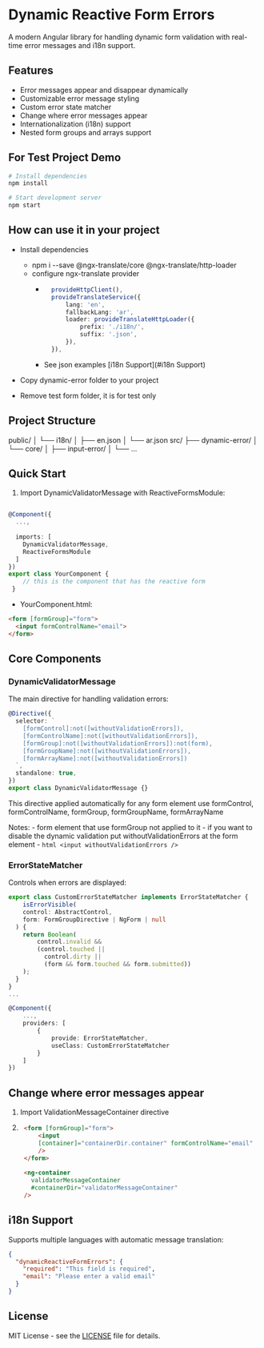 # Dynamic Reactive Form Errors

A modern Angular library for handling dynamic form validation with real-time error messages and i18n support.

## Features

- Error messages appear and disappear dynamically
- Customizable error message styling
- Custom error state matcher
- Change where error messages appear 
- Internationalization (i18n) support
- Nested form groups and arrays support

## For Test Project Demo
```bash
# Install dependencies
npm install

# Start development server
npm start
```

## How can use it in your project

- Install dependencies
  - npm i --save  @ngx-translate/core @ngx-translate/http-loader 
  - configure ngx-translate provider
    - ```typescript
        provideHttpClient(),
        provideTranslateService({
            lang: 'en',
            fallbackLang: 'ar',
            loader: provideTranslateHttpLoader({
                prefix: './i18n/',
                suffix: '.json',
            }),
        }),
        ```
    - See json examples [i18n Support](#i18n Support)

- Copy dynamic-error folder to your project
- Remove test form folder, it is for test only 


## Project Structure

public/
│   └── i18n/
│       ├── en.json
│       └── ar.json
src/
├── dynamic-error/
│  └── core/
│       ├── input-error/
│       └── ...

## Quick Start

1. Import DynamicValidatorMessage with ReactiveFormsModule:

```typescript

@Component({
  ...,
  
  imports: [
    DynamicValidatorMessage,
    ReactiveFormsModule
  ]
})
export class YourComponent {
    // this is the component that has the reactive form
 }
```

- YourComponent.html:

```html
<form [formGroup]="form">
  <input formControlName="email">
</form>
```

## Core Components

### DynamicValidatorMessage

The main directive for handling validation errors:

```typescript
@Directive({
  selector: `
    [formControl]:not([withoutValidationErrors]),
    [formControlName]:not([withoutValidationErrors]),
    [formGroup]:not([withoutValidationErrors]):not(form),
    [formGroupName]:not([withoutValidationErrors]),
    [formArrayName]:not([withoutValidationErrors])
  `,
  standalone: true,
})
export class DynamicValidatorMessage {}
```
This directive applied automatically for any form element use formControl, formControlName, formGroup, formGroupName,
formArrayName

Notes: 
    - form element that use formGroup not applied to it
    - if you want to disable the dynamic validation put withoutValidationErrors at the form element
    - ```html
        <input withoutValidationErrors />
      ```


### ErrorStateMatcher

Controls when errors are displayed:

```typescript
export class CustomErrorStateMatcher implements ErrorStateMatcher {
    isErrorVisible(
    control: AbstractControl,
    form: FormGroupDirective | NgForm | null
  ) {
    return Boolean(
        control.invalid &&
        (control.touched ||
          control.dirty ||
          (form && form.touched && form.submitted))
    );
  }
}
...

@Component({
    ...,
    providers: [
        {
            provide: ErrorStateMatcher, 
            useClass: CustomErrorStateMatcher
        }
    ]
})
```

## Change where error messages appear

1. Import ValidationMessageContainer directive
2. ```html
    <form [formGroup]="form">
        <input 
        [container]="containerDir.container" formControlName="email"
        />
    </form>
    
    <ng-container
      validatorMessageContainer
      #containerDir="validatorMessageContainer"
    />
   ```

## i18n Support
Supports multiple languages with automatic message translation:

```json
{
  "dynamicReactiveFormErrors": {
    "required": "This field is required",
    "email": "Please enter a valid email"
  }
}
```
## License

MIT License - see the [LICENSE](LICENSE) file for details.

